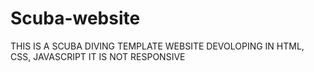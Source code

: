 # Scuba-website 
THIS IS A SCUBA  DIVING TEMPLATE WEBSITE 
DEVOLOPING IN HTML, CSS, JAVASCRIPT
IT IS NOT RESPONSIVE
